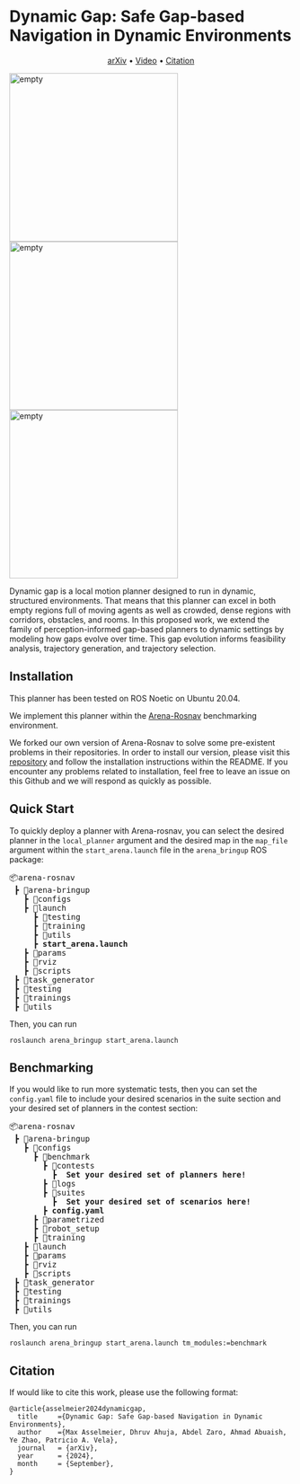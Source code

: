 # Dynamic Gap: Safe Gap-based Navigation in Dynamic Environments

<p align="center">
    <a href="https://arxiv.org/abs/2210.05022">arXiv</a> •
    <a href="https://www.youtube.com/watch?v=EyW7pQFC8cQ">Video</a> •
    <a href="#citation">Citation</a>

</p>

<p>
    <img align="center" width="300" src="./assets/dgap_empty.gif" alt="empty"> 
    <img align="center" width="300" src="./assets/dgap_factory.gif" alt="empty"> 
    <img align="center" width="300" src="./assets/dgap_hospital.gif" alt="empty"> 
</p>

Dynamic gap is a local motion planner designed to run in dynamic, structured environments. That means that this planner can excel in both empty regions full of moving agents as well as crowded, dense regions with corridors, obstacles, and rooms. In this proposed work, we extend the family of perception-informed gap-based planners to dynamic settings by modeling how gaps evolve over time. This gap evolution informs feasibility analysis, trajectory generation, and trajectory selection.

## <a name="Installation"></a>Installation

This planner has been tested on ROS Noetic on Ubuntu 20.04.

We implement this planner within the [Arena-Rosnav](https://arena-rosnav.readthedocs.io/en/latest/) benchmarking environment.

We forked our own version of Arena-Rosnav to solve some pre-existent problems in their repositories. In order to install our version, please visit this [repository](https://github.com/ivaROS/arena-rosnav/tree/patch) and follow the installation instructions within the README. If you encounter any problems related to installation, feel free to leave an issue on this Github and we will respond as quickly as possible.

## <a name="Quick Start"></a>Quick Start

To quickly deploy a planner with Arena-rosnav, you can select the desired planner in the `local_planner` argument and the desired map in the `map_file` argument within the `start_arena.launch` file in the `arena_bringup` ROS package:

<pre>
📦arena-rosnav  
 ┣ 📂arena-bringup
   ┣ 📂configs
   ┣ 📂launch
     ┣ 📂testing
     ┣ 📂training
     ┣ 📂utils
     ┣ <b>start_arena.launch</b>
   ┣ 📂params
   ┣ 📂rviz
   ┣ 📂scripts
 ┣ 📂task_generator
 ┣ 📂testing
 ┣ 📂trainings
 ┣ 📂utils
</pre>

Then, you can run
```
roslaunch arena_bringup start_arena.launch
```
## <a name="Benchmarking"></a>Benchmarking
If you would like to run more systematic tests, then you can set the `config.yaml` file to include your desired scenarios in the suite section and your desired set of planners in the contest section:

<pre>
📦arena-rosnav  
 ┣ 📂arena-bringup
   ┣ 📂configs
     ┣ 📂benchmark
       ┣ 📂contests
         ┣ <b> Set your desired set of planners here! </b> 
       ┣ 📂logs
       ┣ 📂suites
         ┣ <b> Set your desired set of scenarios here! </b> 
       ┣ <b>config.yaml</b>
     ┣ 📂parametrized
     ┣ 📂robot_setup
     ┣ 📂training
   ┣ 📂launch
   ┣ 📂params
   ┣ 📂rviz
   ┣ 📂scripts
 ┣ 📂task_generator
 ┣ 📂testing
 ┣ 📂trainings
 ┣ 📂utils
</pre>

Then, you can run
```
roslaunch arena_bringup start_arena.launch tm_modules:=benchmark
```
## <a name="Citation"></a>Citation
If would like to cite this work, please use the following format:
```
@article{asselmeier2024dynamicgap,
  title     ={Dynamic Gap: Safe Gap-based Navigation in Dynamic Environments},
  author    ={Max Asselmeier, Dhruv Ahuja, Abdel Zaro, Ahmad Abuaish, Ye Zhao, Patricio A. Vela},
  journal   = {arXiv},
  year      = {2024},
  month     = {September},
}
```